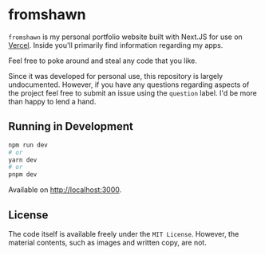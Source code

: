 # fromshawn

`fromshawn` is my personal portfolio website built with Next.JS for use on [Vercel](https://vercel.com/dashboard). Inside you'll primarily find information regarding my apps.

Feel free to poke around and steal any code that you like.

Since it was developed for personal use, this repository is largely undocumented. However, if you have any questions regarding aspects of the project feel free to submit an issue using the `question` label. I'd be more than happy to lend a hand.

## Running in Development

```bash
npm run dev
# or
yarn dev
# or
pnpm dev
```

Available on [http://localhost:3000](http://localhost:3000).

## License
The code itself is available freely under the `MIT License`. However, the material contents, such as images and written copy, are not.
